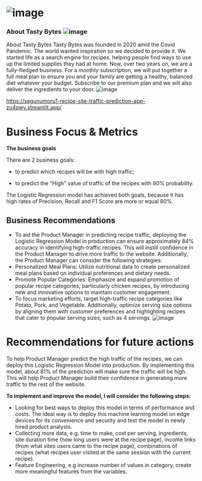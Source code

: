 # ![image](https://github.com/segunumoru1/Recipe-Site-Traffic-Prediction/assets/109175466/39d95b82-d63f-4f77-9bb6-8b70178664be)

### About Tasty Bytes ![image](https://github.com/segunumoru1/Recipe-Site-Traffic-Prediction/assets/109175466/ebe71e7c-00b9-4358-9575-072c27ef92ff)

About Tasty Bytes Tasty Bytes was founded in 2020 amid the Covid Pandemic. The world wanted inspiration so we decided to provide it. We started life as a search engine for recipes, helping people find ways to use up the limited supplies they had at home. Now, over two years on, we are a fully-fledged business. For a monthly subscription, we will put together a full meal plan to ensure you and your family are getting a healthy, balanced diet whatever your budget. Subscribe to our premium plan and we will also deliver the ingredients to your door.
![image](https://github.com/segunumoru1/Recipe-Site-Traffic-Prediction/assets/109175466/ca84f5e8-87a3-4b9b-a2f0-8f89a88e960a)





https://segunumoru1-recipe-site-traffic-prediction-app-zu4pwy.streamlit.app/

# Business Focus & Metrics
**The business goals**

There are 2 business goals:

- to predict which recipes will be with high traffic;

- to predict the "High" value of traffic of the recipes with 80% probability.

The Logistic Regression model has achieved both goals, because it has high rates of Precision, Recall and F1 Score are more or equal 80%.


## Business Recommendations
- To aid the Product Manager in predicting recipe traffic, deploying the Logistic Regression Model in production can ensure approximately 84% accuracy in identifying high-traffic recipes. This will instill confidence in the Product Manager to drive more traffic to the website. Additionally, the Product Manager can consider the following strategies:
- Personalized Meal Plans: Utilize nutritional data to create personalized meal plans based on individual preferences and dietary needs.
- Promote Popular Categories: Emphasize and expand promotion of popular recipe categories, particularly chicken recipes, by introducing new and innovative options to maintain customer engagement.
- To focus marketing efforts, target high-traffic recipe categories like Potato, Pork, and Vegetable.
Additionally, optimize serving size options by aligning them with customer preferences and highlighting recipes that cater to popular serving sizes, such as 4 servings.
![image](https://github.com/segunumoru1/Recipe-Site-Traffic-Prediction/assets/109175466/2d46cb74-613b-4626-b235-2f8095fd1aae)

# Recommendations for future actions
To help Product Manager predict the high traffic of the recipes, we can deploy this Logistic Regression Model into production. By implementing this model, about 81% of the prediction will make sure the traffic will be high. This will help Product Manager build their confidence in generating more traffic to the rest of the website.

**To implement and improve the model, I will consider the following steps:**

- Looking for best ways to deploy this model in terms of performance and costs. The ideal way is to deploy this machine learning model on edge devices for its convenience and security and test the model in newly hired product analysts.
- Collecting more data, e.g. time to make, cost per serving, ingredients, site duration time (how long users were at the recipe page), income links (from what sites users came to the recipe page), combinations of recipes (what recipes user visited at the same session with the current recipe).
- Feature Engineering, e.g increase number of values in category, create more meaningful features from the variables.
